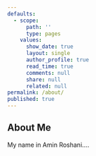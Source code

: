 ```yaml
---
defaults:
  - scope:
      path: ''
      type: pages
    values:
      show_date: true
      layout: single
      author_profile: true
      read_time: true
      comments: null
      share: null
      related: null
permalink: /about/
published: true
---
```


## About Me

My name in Amin Roshani....
